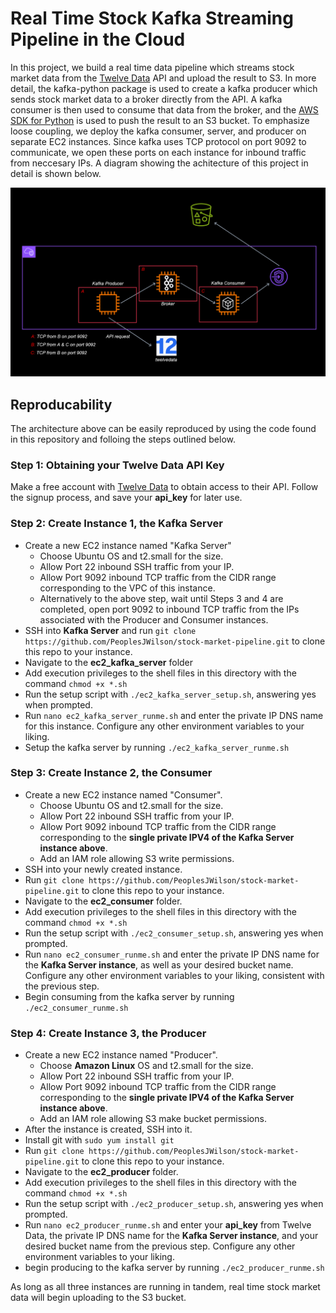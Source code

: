 # Real Time Stock Kafka Streaming Pipeline in the Cloud 
In this project, we build a real time data pipeline which streams stock market data from the [Twelve Data](https://twelvedata.com/) API and upload the result to S3. In more detail, the kafka-python package is used to create a kafka producer which sends stock market data to a broker directly from the API. A kafka consumer is then used to consume that data from the broker, and the [AWS SDK for Python](https://aws.amazon.com/sdk-for-python/) is used to push the result to an S3 bucket. To emphasize loose coupling, we deploy the kafka consumer, server, and producer on separate EC2 instances. Since kafka uses TCP protocol on port 9092 to communicate, we open these ports on each instance for inbound traffic from neccesary IPs. A diagram showing the achitecture of this project in detail is shown below. 


![architecture](architecture.png)
## Reproducability
The architecture above can be easily reproduced by using the code found in this repository and folloing the steps outlined below.
### Step 1: Obtaining your Twelve Data API Key
Make a free account with [Twelve Data](https://twelvedata.com/) to obtain access to their API. Follow the signup process, and save your __api_key__ for later use.
### Step 2: Create Instance 1, the Kafka Server
- Create a new EC2 instance named "Kafka Server"
    - Choose Ubuntu OS and t2.small for the size.
    - Allow Port 22 inbound SSH traffic from your IP.
    - Allow Port 9092 inbound TCP traffic from the CIDR range corresponding to the VPC of this instance. 
    - Alternatively to the above step, wait until Steps 3 and 4 are completed, open port 9092 to inbound TCP traffic from the IPs associated with the Producer and Consumer instances.
- SSH into __Kafka Server__ and run `git clone https://github.com/PeoplesJWilson/stock-market-pipeline.git` to clone this repo to your instance.
- Navigate to the __ec2_kafka_server__ folder
- Add execution privileges to the shell files in this directory with the command `chmod +x *.sh`
- Run the setup script with `./ec2_kafka_server_setup.sh`, answering yes when prompted.
- Run `nano ec2_kafka_server_runme.sh` and enter the private IP DNS name for this instance. Configure any other environment variables to your liking.
- Setup the kafka server by running `./ec2_kafka_server_runme.sh`

### Step 3: Create Instance 2, the Consumer
- Create a new EC2 instance named "Consumer".
    - Choose Ubuntu OS and t2.small for the size.
    - Allow Port 22 inbound SSH traffic from your IP.
    - Allow Port 9092 inbound TCP traffic from the CIDR range corresponding to the __single private IPV4 of the Kafka Server instance above__.
    - Add an IAM role allowing S3 write permissions.
- SSH into your newly created instance.
- Run `git clone https://github.com/PeoplesJWilson/stock-market-pipeline.git` to clone this repo to your instance.
- Navigate to the __ec2_consumer__ folder.
- Add execution privileges to the shell files in this directory with the command `chmod +x *.sh`
- Run the setup script with `./ec2_consumer_setup.sh`, answering yes when prompted.
- Run `nano ec2_consumer_runme.sh` and enter the private IP DNS name for the __Kafka Server instance__, as well as your desired bucket name. Configure any other environment variables to your liking, consistent with the previous step.
- Begin consuming from the kafka server by running `./ec2_consumer_runme.sh`

### Step 4: Create Instance 3, the Producer
- Create a new EC2 instance named "Producer".
    - Choose __Amazon Linux__ OS and t2.small for the size.
    - Allow Port 22 inbound SSH traffic from your IP.
    - Allow Port 9092 inbound TCP traffic from the CIDR range corresponding to the __single private IPV4 of the Kafka Server instance above__.
    - Add an IAM role allowing S3 make bucket permissions.
- After the instance is created, SSH into it.
- Install git with `sudo yum install git`
- Run `git clone https://github.com/PeoplesJWilson/stock-market-pipeline.git` to clone this repo to your instance.
- Navigate to the __ec2_producer__ folder.
- Add execution privileges to the shell files in this directory with the command `chmod +x *.sh`
- Run the setup script with `./ec2_producer_setup.sh`, answering yes when prompted.
- Run `nano ec2_producer_runme.sh` and enter your __api_key__ from Twelve Data, the private IP DNS name for the __Kafka Server instance__, and your desired bucket name from the previous step. Configure any other environment variables to your liking.
- begin producing to the kafka server by running `./ec2_producer_runme.sh`

As long as all three instances are running in tandem, real time stock market data will begin uploading to the S3 bucket.

